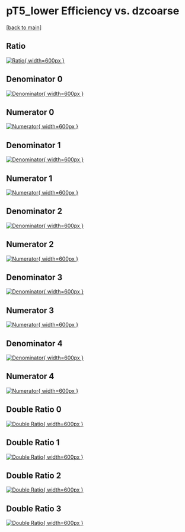# pT5_lower Efficiency vs. dzcoarse

[[back to main](./)]



## Ratio

[![Ratio](../mtv/var/pT5_lower_base_211_-1_eff_dzcoarse.png){ width=600px }](../mtv/var/pT5_lower_base_211_-1_eff_dzcoarse.pdf)

## Denominator 0

[![Denominator](../mtv/den/pT5_lower_base_211_-1_eff_dzcoarse_den0.png){ width=600px }](../mtv/den/pT5_lower_base_211_-1_eff_dzcoarse_den0.pdf)

## Numerator 0

[![Numerator](../mtv/num/pT5_lower_base_211_-1_eff_dzcoarse_num0.png){ width=600px }](../mtv/num/pT5_lower_base_211_-1_eff_dzcoarse_num0.pdf)

## Denominator 1

[![Denominator](../mtv/den/pT5_lower_base_211_-1_eff_dzcoarse_den1.png){ width=600px }](../mtv/den/pT5_lower_base_211_-1_eff_dzcoarse_den1.pdf)

## Numerator 1

[![Numerator](../mtv/num/pT5_lower_base_211_-1_eff_dzcoarse_num1.png){ width=600px }](../mtv/num/pT5_lower_base_211_-1_eff_dzcoarse_num1.pdf)

## Denominator 2

[![Denominator](../mtv/den/pT5_lower_base_211_-1_eff_dzcoarse_den2.png){ width=600px }](../mtv/den/pT5_lower_base_211_-1_eff_dzcoarse_den2.pdf)

## Numerator 2

[![Numerator](../mtv/num/pT5_lower_base_211_-1_eff_dzcoarse_num2.png){ width=600px }](../mtv/num/pT5_lower_base_211_-1_eff_dzcoarse_num2.pdf)

## Denominator 3

[![Denominator](../mtv/den/pT5_lower_base_211_-1_eff_dzcoarse_den3.png){ width=600px }](../mtv/den/pT5_lower_base_211_-1_eff_dzcoarse_den3.pdf)

## Numerator 3

[![Numerator](../mtv/num/pT5_lower_base_211_-1_eff_dzcoarse_num3.png){ width=600px }](../mtv/num/pT5_lower_base_211_-1_eff_dzcoarse_num3.pdf)

## Denominator 4

[![Denominator](../mtv/den/pT5_lower_base_211_-1_eff_dzcoarse_den4.png){ width=600px }](../mtv/den/pT5_lower_base_211_-1_eff_dzcoarse_den4.pdf)

## Numerator 4

[![Numerator](../mtv/num/pT5_lower_base_211_-1_eff_dzcoarse_num4.png){ width=600px }](../mtv/num/pT5_lower_base_211_-1_eff_dzcoarse_num4.pdf)

## Double Ratio 0

[![Double Ratio](../mtv/ratio/pT5_lower_base_211_-1_eff_dzcoarse_ratio0.png){ width=600px }](../mtv/ratio/pT5_lower_base_211_-1_eff_dzcoarse_ratio0.pdf)

## Double Ratio 1

[![Double Ratio](../mtv/ratio/pT5_lower_base_211_-1_eff_dzcoarse_ratio1.png){ width=600px }](../mtv/ratio/pT5_lower_base_211_-1_eff_dzcoarse_ratio1.pdf)

## Double Ratio 2

[![Double Ratio](../mtv/ratio/pT5_lower_base_211_-1_eff_dzcoarse_ratio2.png){ width=600px }](../mtv/ratio/pT5_lower_base_211_-1_eff_dzcoarse_ratio2.pdf)

## Double Ratio 3

[![Double Ratio](../mtv/ratio/pT5_lower_base_211_-1_eff_dzcoarse_ratio3.png){ width=600px }](../mtv/ratio/pT5_lower_base_211_-1_eff_dzcoarse_ratio3.pdf)

